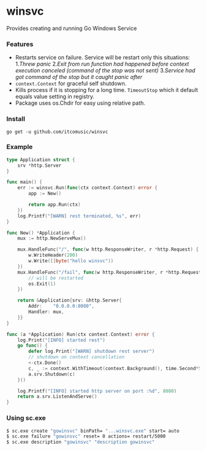 # winsvc
Provides creating and running Go Windows Service

### Features
- Restarts service on failure.
Service will be restart only this situations:  
1.*Threw panic*
2.*Exit from run function had happened before context execution canceled (command of the stop was not sent)*
3.*Service had got command of the stop but it caught panic after*
- `context.Context` for graceful self shutdown.
- Kills process if it is stopping for a long time. `TimeoutStop` which it default equals value setting in registry.
- Package uses os.Chdir for easy using relative path. 

### Install
```go get -u github.com/itcomusic/winsvc```

### Example
```go
type Application struct {
	srv *http.Server
}

func main() {
	err := winsvc.Run(func(ctx context.Context) error {
		app := New()

		return app.Run(ctx)
	})
	log.Printf("[WARN] rest terminated, %s", err)
}

func New() *Application {
	mux := http.NewServeMux()

	mux.HandleFunc("/", func(w http.ResponseWriter, r *http.Request) {
		w.WriteHeader(200)
		w.Write([]byte("hello winsvc"))
	})
	mux.HandleFunc("/fail", func(w http.ResponseWriter, r *http.Request) {
		// will be restarted
		os.Exit(1)
	})

	return &Application{srv: &http.Server{
		Addr:    "0.0.0.0:8080",
		Handler: mux,
	}}
}

func (a *Application) Run(ctx context.Context) error {
	log.Print("[INFO] started rest")
	go func() {
		defer log.Print("[WARN] shutdown rest server")
		// shutdown on context cancellation
		<-ctx.Done()
		c, _ := context.WithTimeout(context.Background(), time.Second*5)
		a.srv.Shutdown(c)
	}()

	log.Printf("[INFO] started http server on port :%d", 8080)
	return a.srv.ListenAndServe()
}
```
### Using sc.exe
```sh
$ sc.exe create "gowinsvc" binPath= "...winsvc.exe" start= auto
$ sc.exe failure "gowinsvc" reset= 0 actions= restart/5000
$ sc.exe description "gowinsvc" "description gowinsvc"
```
